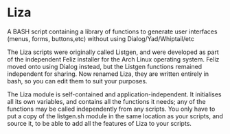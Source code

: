 # Liza

A BASH script containing a library of functions to generate user interfaces (menus, forms, buttons,etc) without using Dialog/Yad/Whiptail/etc

The Liza scripts were originally called Listgen, and were developed as part of the independent Feliz installer for the Arch Linux operating system. Feliz moved onto using Dialog instead, but the Listgen functions remained independent for sharing. Now renamed Liza, they are written entirely in bash, so you can edit them to suit your purposes.

The Liza module is self-contained and application-independent. It initialises all its own variables, and contains all the functions it needs; any of the functions may be called independently from any scripts. You only have to put a copy of the listgen.sh module in the same location as your scripts, and source it, to be able to add all the features of Liza to your scripts.
